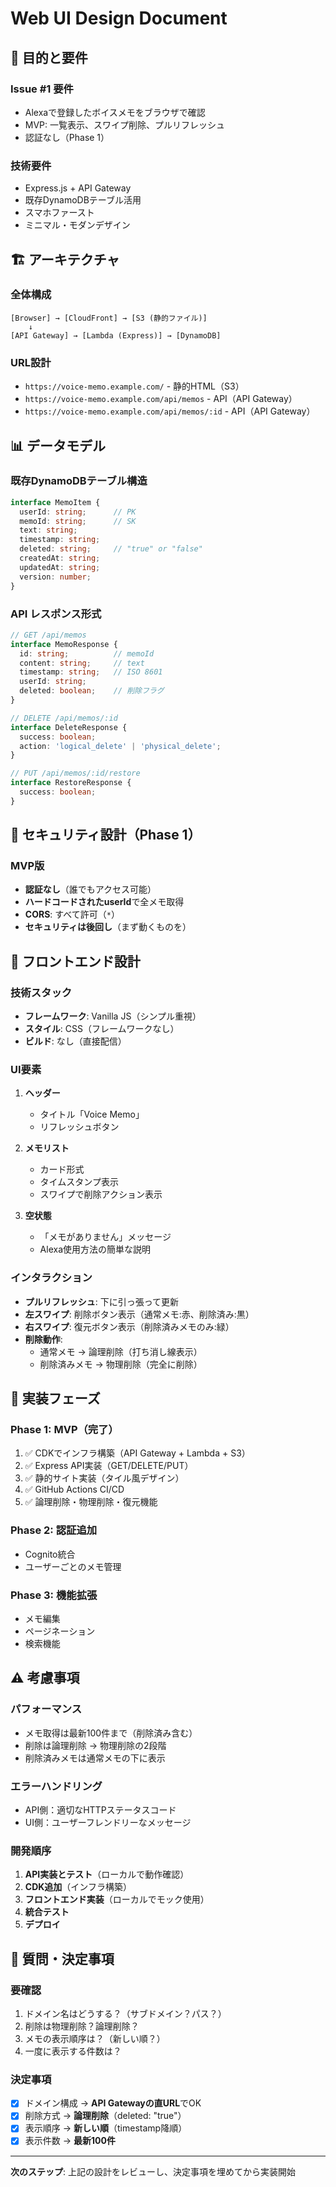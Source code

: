 # Web UI Design Document

## 🎯 目的と要件

### Issue #1 要件
- Alexaで登録したボイスメモをブラウザで確認
- MVP: 一覧表示、スワイプ削除、プルリフレッシュ
- 認証なし（Phase 1）

### 技術要件
- Express.js + API Gateway
- 既存DynamoDBテーブル活用
- スマホファースト
- ミニマル・モダンデザイン

## 🏗️ アーキテクチャ

### 全体構成
```
[Browser] → [CloudFront] → [S3 (静的ファイル)]
    ↓
[API Gateway] → [Lambda (Express)] → [DynamoDB]
```

### URL設計
- `https://voice-memo.example.com/` - 静的HTML（S3）
- `https://voice-memo.example.com/api/memos` - API（API Gateway）
- `https://voice-memo.example.com/api/memos/:id` - API（API Gateway）

## 📊 データモデル

### 既存DynamoDBテーブル構造
```typescript
interface MemoItem {
  userId: string;      // PK
  memoId: string;      // SK
  text: string;
  timestamp: string;
  deleted: string;     // "true" or "false"
  createdAt: string;
  updatedAt: string;
  version: number;
}
```

### API レスポンス形式
```typescript
// GET /api/memos
interface MemoResponse {
  id: string;          // memoId
  content: string;     // text
  timestamp: string;   // ISO 8601
  userId: string;
  deleted: boolean;    // 削除フラグ
}

// DELETE /api/memos/:id
interface DeleteResponse {
  success: boolean;
  action: 'logical_delete' | 'physical_delete';
}

// PUT /api/memos/:id/restore
interface RestoreResponse {
  success: boolean;
}
```

## 🔐 セキュリティ設計（Phase 1）

### MVP版
- **認証なし**（誰でもアクセス可能）
- **ハードコードされたuserId**で全メモ取得
- **CORS**: すべて許可（`*`）
- **セキュリティは後回し**（まず動くものを）

## 🎨 フロントエンド設計

### 技術スタック
- **フレームワーク**: Vanilla JS（シンプル重視）
- **スタイル**: CSS（フレームワークなし）
- **ビルド**: なし（直接配信）

### UI要素
1. **ヘッダー**
   - タイトル「Voice Memo」
   - リフレッシュボタン

2. **メモリスト**
   - カード形式
   - タイムスタンプ表示
   - スワイプで削除アクション表示

3. **空状態**
   - 「メモがありません」メッセージ
   - Alexa使用方法の簡単な説明

### インタラクション
- **プルリフレッシュ**: 下に引っ張って更新
- **左スワイプ**: 削除ボタン表示（通常メモ:赤、削除済み:黒）
- **右スワイプ**: 復元ボタン表示（削除済みメモのみ:緑）
- **削除動作**: 
  - 通常メモ → 論理削除（打ち消し線表示）
  - 削除済みメモ → 物理削除（完全に削除）

## 🚀 実装フェーズ

### Phase 1: MVP（完了）
1. ✅ CDKでインフラ構築（API Gateway + Lambda + S3）
2. ✅ Express API実装（GET/DELETE/PUT）
3. ✅ 静的サイト実装（タイル風デザイン）
4. ✅ GitHub Actions CI/CD
5. ✅ 論理削除・物理削除・復元機能

### Phase 2: 認証追加
- Cognito統合
- ユーザーごとのメモ管理

### Phase 3: 機能拡張
- メモ編集
- ページネーション
- 検索機能

## ⚠️ 考慮事項

### パフォーマンス
- メモ取得は最新100件まで（削除済み含む）
- 削除は論理削除 → 物理削除の2段階
- 削除済みメモは通常メモの下に表示

### エラーハンドリング
- API側：適切なHTTPステータスコード
- UI側：ユーザーフレンドリーなメッセージ

### 開発順序
1. **API実装とテスト**（ローカルで動作確認）
2. **CDK追加**（インフラ構築）
3. **フロントエンド実装**（ローカルでモック使用）
4. **統合テスト**
5. **デプロイ**

## 📝 質問・決定事項

### 要確認
1. ドメイン名はどうする？（サブドメイン？パス？）
2. 削除は物理削除？論理削除？
3. メモの表示順序は？（新しい順？）
4. 一度に表示する件数は？

### 決定事項
- [x] ドメイン構成 → **API Gatewayの直URL**でOK
- [x] 削除方式 → **論理削除**（deleted: "true"）
- [x] 表示順序 → **新しい順**（timestamp降順）
- [x] 表示件数 → **最新100件**

---

**次のステップ**: 上記の設計をレビューし、決定事項を埋めてから実装開始